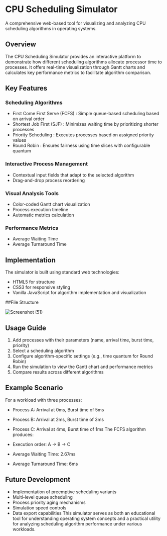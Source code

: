 # CPU Scheduling Simulator
A comprehensive web-based tool for visualizing and analyzing CPU scheduling algorithms in operating systems.

## Overview
The CPU Scheduling Simulator provides an interactive platform to demonstrate how different scheduling algorithms allocate processor time to processes. It offers real-time visualization through Gantt charts and calculates key performance metrics to facilitate algorithm comparison.

## Key Features
### Scheduling Algorithms
- First Come First Serve (FCFS) : Simple queue-based scheduling based on arrival order
- Shortest Job First (SJF) : Minimizes waiting time by prioritizing shorter processes
- Priority Scheduling : Executes processes based on assigned priority values
- Round Robin : Ensures fairness using time slices with configurable quantum
### Interactive Process Management

- Contextual input fields that adapt to the selected algorithm
- Drag-and-drop process reordering
### Visual Analysis Tools
- Color-coded Gantt chart visualization
- Process execution timeline
- Automatic metrics calculation
### Performance Metrics
- Average Waiting Time
- Average Turnaround Time
## Implementation
The simulator is built using standard web technologies:

- HTML5 for structure
- CSS3 for responsive styling
- Vanilla JavaScript for algorithm implementation and visualization

##File Structure


![Screenshot (51)](https://github.com/user-attachments/assets/f3db1788-8671-4707-be5e-6e1f74e6348d)

  
## Usage Guide
1. Add processes with their parameters (name, arrival time, burst time, priority)
2. Select a scheduling algorithm
3. Configure algorithm-specific settings (e.g., time quantum for Round Robin)
4. Run the simulation to view the Gantt chart and performance metrics
5. Compare results across different algorithms
## Example Scenario
For a workload with three processes:

- Process A: Arrival at 0ms, Burst time of 5ms
- Process B: Arrival at 2ms, Burst time of 3ms
- Process C: Arrival at 4ms, Burst time of 1ms
The FCFS algorithm produces:

- Execution order: A → B → C
- Average Waiting Time: 2.67ms
- Average Turnaround Time: 6ms
## Future Development
- Implementation of preemptive scheduling variants
- Multi-level queue scheduling
- Process priority aging mechanisms
- Simulation speed controls
- Data export capabilities
This simulator serves as both an educational tool for understanding operating system concepts and a practical utility for analyzing scheduling algorithm performance under various workloads.
